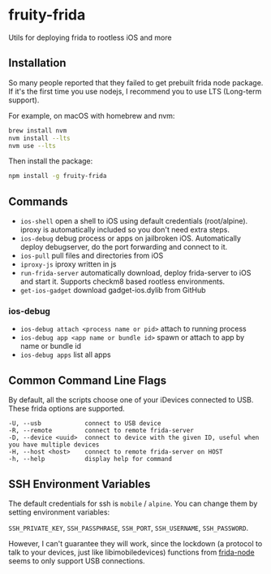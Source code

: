 # fruity-frida

Utils for deploying frida to rootless iOS and more

## Installation

So many people reported that they failed to get prebuilt frida node package. If it's the first time you use nodejs, I recommend you to use LTS (Long-term support).

For example, on macOS with homebrew and nvm:

```bash
brew install nvm
nvm install --lts
nvm use --lts
```

Then install the package:

```bash
npm install -g fruity-frida
```

## Commands

* `ios-shell` open a shell to iOS using default credentials (root/alpine). iproxy is automatically included so you don't need extra steps.
* `ios-debug` debug process or apps on jailbroken iOS. Automatically deploy debugserver, do the port forwarding and connect to it.
* `ios-pull` pull files and directories from iOS
* `iproxy-js` iproxy written in js
* `run-frida-server` automatically download, deploy frida-server to iOS and start it. Supports checkm8 based rootless environments.
* `get-ios-gadget` download gadget-ios.dylib from GitHub

### ios-debug

* `ios-debug attach <process name or pid>` attach to running process
* `ios-debug app <app name or bundle id>` spawn or attach to app by name or bundle id
* `ios-debug apps` list all apps

## Common Command Line Flags

By default, all the scripts choose one of your iDevices connected to USB. These frida options are supported.

```
-U, --usb            connect to USB device
-R, --remote         connect to remote frida-server
-D, --device <uuid>  connect to device with the given ID, useful when you have multiple devices
-H, --host <host>    connect to remote frida-server on HOST
-h, --help           display help for command
```

## SSH Environment Variables

The default credentials for ssh is `mobile` / `alpine`. 
You can change them by setting environment variables:

`SSH_PRIVATE_KEY`, `SSH_PASSPHRASE`, `SSH_PORT`, `SSH_USERNAME`, `SSH_PASSWORD`.

However, I can't guarantee they will work, since the lockdown (a protocol to talk to your devices, just like libimobiledevices)
functions from [frida-node](https://github.com/frida/frida-node) seems to only support USB connections.
